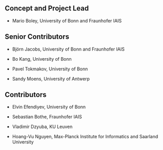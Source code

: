 ## Concept and Project Lead ##

* Mario Boley, University of Bonn and Fraunhofer IAIS


## Senior Contributors ##

* Björn Jacobs, University of Bonn and Fraunhofer IAIS

* Bo Kang, University of Bonn

* Pavel Tokmakov, University of Bonn

* Sandy Moens, University of Antwerp


## Contributors ##

* Elvin Efendiyev, University of Bonn

* Sebastian Bothe, Fraunhofer IAIS

* Vladimir Dzyuba, KU Leuven

* Hoang-Vu Nguyen, Max-Planck Institute for Informatics and Saarland University
